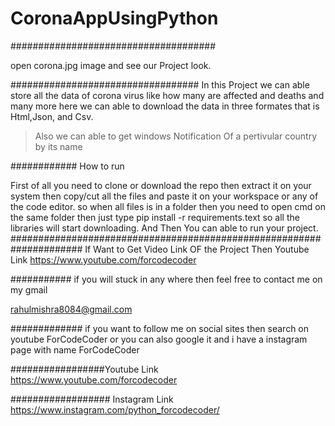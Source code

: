 # CoronaAppUsingPython
#####################################

open corona.jpg image and see our Project look.

##################################
In this Project we can able store all the data of corona virus like how many are affected and deaths and many more 
here we can able to download the data in three formates that is Html,Json, and Csv.

> Also we can able to get windows Notification Of a pertivular country by its name 

############ How to run

First of all you need to clone or download the repo then extract it on your system then copy/cut all the files and paste it on your workspace or any of the code editor.
so when all files is in a folder then you need to open cmd on the same folder then just type 
pip install -r requirements.text so all the libraries will start downloading.
And Then You can able to run your project.
#####################################################################
If Want to Get Video Link OF the Project Then Youtube Link https://www.youtube.com/forcodecoder

########### if you will stuck in any where then feel free to contact me on my gmail

rahulmishra8084@gmail.com

############# if you want to follow me on social sites then search on youtube ForCodeCoder or you can also google it and i have a instagram page with name ForCodeCoder

#################Youtube Link https://www.youtube.com/forcodecoder

################## Instagram Link https://www.instagram.com/python_forcodecoder/
